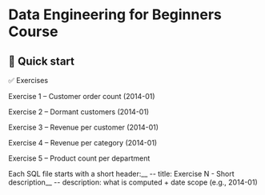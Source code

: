 # Data Engineering for Beginners Course
## 🏁 Quick start

✅ Exercises

Exercise 1 – Customer order count (2014-01)

Exercise 2 – Dormant customers (2014-01)

Exercise 3 – Revenue per customer (2014-01)

Exercise 4 – Revenue per category (2014-01)

Exercise 5 – Product count per department

Each SQL file starts with a short header:__
-- title: Exercise N - Short description__
-- description: what is computed + date scope (e.g., 2014-01)
